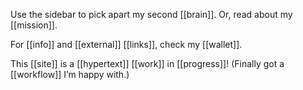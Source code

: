Use the sidebar to pick apart my second [[brain]].
Or, read about my [[mission]].

For [[info]] and [[external]] [[links]], check my [[wallet]].

This [[site]] is a [[hypertext]] [[work]] in [[progress]]! 
(Finally got a [[workflow]] I’m happy with.)